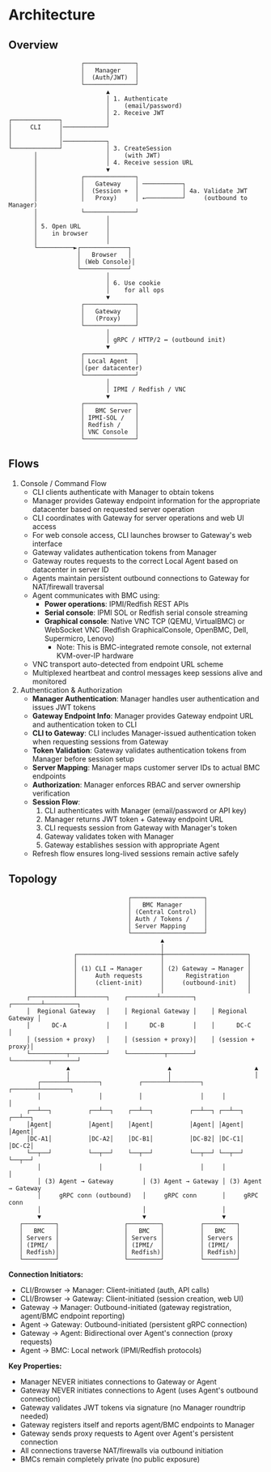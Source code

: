 # Architecture

## Overview

```console
                    ┌──────────────┐
                    │   Manager    │
                    │  (Auth/JWT)  │
                    └──────────────┘
                           ▲
                           │ 1. Authenticate
                           │    (email/password)
                           │ 2. Receive JWT
┌─────────────┐            │
│     CLI     │────────────┘
│             │
│             │────────────┐
└─────────────┘            │ 3. CreateSession
       │                   │    (with JWT)
       │                   │ 4. Receive session URL
       │                   ▼
       │            ┌──────────────┐
       │            │   Gateway    │ ───────────┐
       │            │  (Session +  │            │ 4a. Validate JWT
       │            │   Proxy)     │ ←──────────┘     (outbound to Manager)
       │            └──────────────┘
       │                   │
       │ 5. Open URL       │
       │    in browser     │
       │                   │
       └──────────►┌─────────────┐
                   │   Browser   │
                   │ (Web Console)│
                   └─────────────┘
                           │
                           │ 6. Use cookie
                           │    for all ops
                           ▼
                    ┌──────────────┐
                    │   Gateway    │
                    │   (Proxy)    │
                    └──────────────┘
                           │
                           │ gRPC / HTTP/2 ↔ (outbound init)
                           ▼
                    ┌──────────────┐
                    │ Local Agent  │
                    │(per datacenter)
                    └──────────────┘
                           │
                           │ IPMI / Redfish / VNC
                           ▼
                    ┌──────────────┐
                    │   BMC Server │
                    │ IPMI-SOL /   │
                    │ Redfish /    │
                    │ VNC Console  │
                    └──────────────┘
```

## Flows

1. Console / Command Flow
   - CLI clients authenticate with Manager to obtain tokens
   - Manager provides Gateway endpoint information for the appropriate datacenter based on requested server operation
   - CLI coordinates with Gateway for server operations and web UI access
   - For web console access, CLI launches browser to Gateway's web interface
   - Gateway validates authentication tokens from Manager
   - Gateway routes requests to the correct Local Agent based on datacenter in server ID
   - Agents maintain persistent outbound connections to Gateway for NAT/firewall traversal
   - Agent communicates with BMC using:
     - **Power operations**: IPMI/Redfish REST APIs
     - **Serial console**: IPMI SOL or Redfish serial console streaming
     - **Graphical console**: Native VNC TCP (QEMU, VirtualBMC) or WebSocket VNC (Redfish GraphicalConsole, OpenBMC, Dell, Supermicro, Lenovo)
       - Note: This is BMC-integrated remote console, not external KVM-over-IP hardware
   - VNC transport auto-detected from endpoint URL scheme
   - Multiplexed heartbeat and control messages keep sessions alive and monitored
2. Authentication & Authorization
   - **Manager Authentication**: Manager handles user authentication and issues JWT tokens
   - **Gateway Endpoint Info**: Manager provides Gateway endpoint URL and authentication token to CLI
   - **CLI to Gateway**: CLI includes Manager-issued authentication token when requesting sessions from Gateway
   - **Token Validation**: Gateway validates authentication tokens from Manager before session setup
   - **Server Mapping**: Manager maps customer server IDs to actual BMC endpoints
   - **Authorization**: Manager enforces RBAC and server ownership verification
   - **Session Flow**:
     1. CLI authenticates with Manager (email/password or API key)
     2. Manager returns JWT token + Gateway endpoint URL
     3. CLI requests session from Gateway with Manager's token
     4. Gateway validates token with Manager
     5. Gateway establishes session with appropriate Agent
   - Refresh flow ensures long-lived sessions remain active safely

## Topology

```console
                                 ┌────────────────────┐
                                 │   BMC Manager      │
                                 │ (Central Control)  │
                                 │ Auth / Tokens /    │
                                 │ Server Mapping     │
                                 └────────────────────┘
                                          ▲
                                          │
                  ┌───────────────────────┼───────────────────────┐
                  │                       │                       │
                  │ (1) CLI → Manager     │ (2) Gateway → Manager │
                  │     Auth requests     │      Registration     │
                  │     (client-init)     │     (outbound-init)   │
                  │                       │                       │
     ┌────────────┴────────┐    ┌────────┴─────────┐    ┌────────┴─────────┐
     │  Regional Gateway   │    │ Regional Gateway │    │ Regional Gateway │
     │      DC-A           │    │      DC-B        │    │      DC-C        │
     │ (session + proxy)   │    │ (session + proxy)│    │ (session + proxy)│
     └──────────┬──────────┘    └──────────┬───────┘    └──────────┬───────┘
                ▲                           ▲                       ▲
                │                           │                       │
        ┌───────┴────────┐          ┌───────┴────────┐     ┌───────┴────────┐
        │                │          │                │     │                │
     ┌──┴──┐          ┌──┴──┐    ┌──┴──┐          ┌──┴──┐ ┌──┴──┐        ┌──┴──┐
     │Agent│          │Agent│    │Agent│          │Agent│ │Agent│        │Agent│
     │DC-A1│          │DC-A2│    │DC-B1│          │DC-B2│ │DC-C1│        │DC-C2│
     └──┬──┘          └──┬──┘    └──┬──┘          └──┬──┘ └──┬──┘        └──┬──┘
        │                │          │                │     │                │
        │ (3) Agent → Gateway        │ (3) Agent → Gateway │ (3) Agent → Gateway
        │     gRPC conn (outbound)   │     gRPC conn       │     gRPC conn
        │                            │                     │
        ▼                            ▼                     ▼
   ┌─────────┐                  ┌─────────┐          ┌─────────┐
   │   BMC   │                  │   BMC   │          │   BMC   │
   │ Servers │                  │ Servers │          │ Servers │
   │ (IPMI/  │                  │ (IPMI/  │          │ (IPMI/  │
   │ Redfish)│                  │ Redfish)│          │ Redfish)│
   └─────────┘                  └─────────┘          └─────────┘
```

**Connection Initiators:**

- CLI/Browser → Manager: Client-initiated (auth, API calls)
- CLI/Browser → Gateway: Client-initiated (session creation, web UI)
- Gateway → Manager: Outbound-initiated (gateway registration, agent/BMC endpoint reporting)
- Agent → Gateway: Outbound-initiated (persistent gRPC connection)
- Gateway → Agent: Bidirectional over Agent's connection (proxy requests)
- Agent → BMC: Local network (IPMI/Redfish protocols)

**Key Properties:**

- Manager NEVER initiates connections to Gateway or Agent
- Gateway NEVER initiates connections to Agent (uses Agent's outbound
  connection)
- Gateway validates JWT tokens via signature (no Manager roundtrip needed)
- Gateway registers itself and reports agent/BMC endpoints to Manager
- Gateway sends proxy requests to Agent over Agent's persistent connection
- All connections traverse NAT/firewalls via outbound initiation
- BMCs remain completely private (no public exposure)
